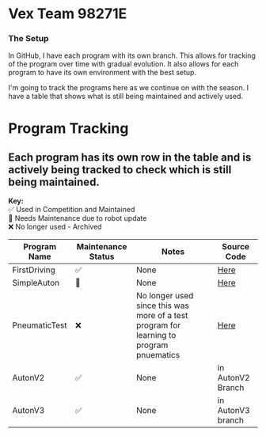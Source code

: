 # Vex Team 98271E



### The Setup
In GitHub, I have each program with its own branch. This allows for tracking of the program over time with gradual evolution. It also allows for each program to have its own environment with the best setup.

I'm going to track the programs here as we continue on with the season. I have a table that shows what is still being maintained and actively used. 


Program Tracking
================

## Each program has its own row in the table and is actively being tracked to check which is still being maintained. 
**Key:**  
✅ Used in Competition and Maintained  
🔧 Needs Maintenance due to robot update  
❌ No longer used - Archived   

| Program Name | Maintenance Status | Notes| Source Code |
| -------------| -------------------| -----| ------------|
| FirstDriving | ✅ | None | [Here](https://github.com/BrysonV10/VexTippingPoint/tree/FirstDriving) |
| SimpleAuton  | 🔧 | None | [Here](https://github.com/BrysonV10/VexTippingPoint/tree/SimpleAuton) |
| PneumaticTest | ❌ | No longer used since this was more of a test program for learning to program pnuematics | [Here](https://github.com/BrysonV10/VexTippingPoint/tree/PnuematicTest) |
| AutonV2      | ✅ | None | in AutonV2 Branch |
| AutonV3      | ✅ | None | in AutonV3 branch |



